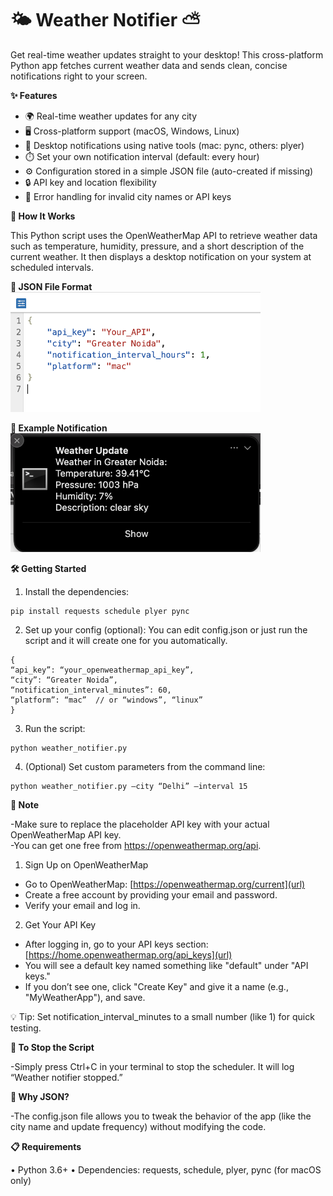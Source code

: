 # 🌤️ Weather Notifier ⛅
Get real-time weather updates straight to your desktop! This cross-platform Python app fetches current weather data and sends clean, concise notifications right to your screen.

**✨ Features**
-	🌍 Real-time weather updates for any city
-	🖥️ Cross-platform support (macOS, Windows, Linux)
-	🔔 Desktop notifications using native tools (mac: pync, others: plyer)
-	⏱️ Set your own notification interval (default: every hour)
-	⚙️ Configuration stored in a simple JSON file (auto-created if missing)
-	🔒 API key and location flexibility
-	🧠 Error handling for invalid city names or API keys

**🚀 How It Works**

This Python script uses the OpenWeatherMap API to retrieve weather data such as temperature, humidity, pressure, and a short description of the current weather. It then displays a desktop notification on your system at scheduled intervals.


**📄 JSON File Format**
<br>
<img src="https://github.com/Shivani0618/WeatherNotifier/blob/main/JSON_file.png?raw=true" alt="Weather Notifier Preview" width="400"/>

**🧪 Example Notification**
<br>
<img src="https://github.com/Shivani0618/WeatherNotifier/blob/main/Notification.png?raw=true" alt="Weather Notifier Preview" width="400"/>

**🛠️ Getting Started**
1.	Install the dependencies:
```
pip install requests schedule plyer pync
```
2.	Set up your config (optional):
You can edit config.json or just run the script and it will create one for you automatically.
```
{
“api_key”: “your_openweathermap_api_key”,
“city”: “Greater Noida”,
“notification_interval_minutes”: 60,
“platform”: “mac”  // or “windows”, “linux”
}
```
3.	Run the script:
```
python weather_notifier.py
```
4.	(Optional) Set custom parameters from the command line:
```
python weather_notifier.py –city “Delhi” –interval 15
```

**🔐 Note**

-Make sure to replace the placeholder API key with your actual OpenWeatherMap API key. <br>
-You can get one free from https://openweathermap.org/api.
1. Sign Up on OpenWeatherMap 
- Go to OpenWeatherMap: [https://openweathermap.org/current](url)
- Create a free account by providing your email and password.
- Verify your email and log in.
2. Get Your API Key
- After logging in, go to your API keys section: [https://home.openweathermap.org/api_keys](url)
- You will see a default key named something like "default" under "API keys."
- If you don’t see one, click "Create Key" and give it a name (e.g., "MyWeatherApp"), and save.

💡 Tip: Set notification_interval_minutes to a small number (like 1) for quick testing.

**🧹 To Stop the Script**

-Simply press Ctrl+C in your terminal to stop the scheduler. It will log “Weather notifier stopped.”

**🧠 Why JSON?**

-The config.json file allows you to tweak the behavior of the app (like the city name and update frequency) without modifying the code.

**📋 Requirements**

•	Python 3.6+
•	Dependencies: requests, schedule, plyer, pync (for macOS only)

